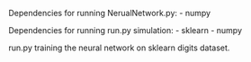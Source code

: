 
Dependencies for running NerualNetwork.py:
    - numpy

Dependencies for running run.py simulation:
    - sklearn
    - numpy

run.py training the neural network on sklearn digits dataset.